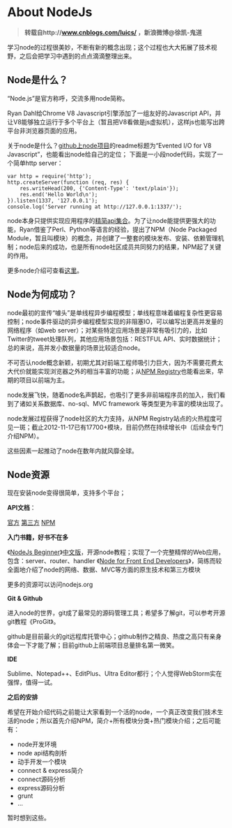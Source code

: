 # About NodeJs

> **转载自http://www.cnblogs.com/luics/ ，新浪微博@徐凯-鬼道**

学习node的过程很美妙，不断有新的概念出现；这个过程也大大拓展了技术视野，之后会把学习中遇到的点点滴滴整理出来。

## Node是什么？


“Node.js”是官方称呼，交流多用node简称。

Ryan Dahl给Chrome V8 Javascript引擎添加了一组友好的Javascript API，并让V8能够独立运行于多个平台上（暂且把V8看做是js虚拟机），这样js也能写出跨平台非浏览器页面的应用。

关于node是什么？[github上node项目](https://github.com/joyent/node)的readme标题为“Evented I/O for V8 Javascript”，也能看出node给自己的定位； 下面是一小段node代码，实现了一个简单http server：
```
var http = require('http');
http.createServer(function (req, res) {
    res.writeHead(200, {'Content-Type': 'text/plain'});
    res.end('Hello World\n');
}).listen(1337, '127.0.0.1');
console.log('Server running at http://127.0.0.1:1337/');
```
node本身只提供实现应用程序的[精简api集合](http://nodejs.org/api/)。为了让node能提供更强大的功能，Ryan借鉴了Perl、Python等语言的经验，提出了NPM（Node Packaged Module，暂且叫模块）的概念，并创建了一整套的模块发布、安装、依赖管理机制；node后来的成功，也是所有node社区成员共同努力的结果，NPM起了关键的作用。

更多node介绍可查看[这里](http://nodejs.org/about/)。

## Node为何成功？

node最初的宣传“噱头”是单线程异步编程模型；单线程意味着编程复杂性更容易控制；node事件驱动的异步编程模型实现的非阻塞IO，可以编写出更高并发量的网络程序（如web server）；对某些特定应用场景是非常有吸引力的，比如Twitter的tweet处理队列，其他应用场景包括：RESTFUL API、实时数据统计；总的来说，高并发小数据量的场景比较适合node。

不可否认node概念新颖，初期尤其对前端工程师吸引力巨大，因为不需要花费太大代价就能实现浏览器之外的相当丰富的功能；从[NPM Registry](https://npmjs.org)也能看出来，早期的项目以前端为主。

node发展飞快，随着node名声鹊起，也吸引了更多非前端程序员的加入，我们看到了诸如关系数据库、no-sql、MVC framework 等类型更为丰富的模块出现了。

node发展过程获得了node社区的大力支持，从NPM Registry站点的火热程度可见一斑；截止2012-11-17已有17700+模块，目前仍然在持续增长中（后续会专门介绍NPM）。

这些因素一起推动了node在数年内就风靡全球。



## Node资源

现在安装node变得很简单，支持多个平台；

**API文档**：

[官方](http://nodejs.org/api/) [第三方](http://nodemanual.org/latest/) [NPM](https://npmjs.org)

**入门书籍，好书不在多**

《[NodeJs Beginner](https://github.com/ManuelKiessling/NodeBeginnerBook/)》[中文版](http://www.nodebeginner.org/index-zh-cn.html)，开源node教程；实现了一个完整精悍的Web应用，包含：server、router、handler
《[Node for Front End Developers](http://www.amazon.cn/Node-for-Front-End-Developers-Means-Garann/dp/1449318835)》，简练而较全面地介绍了node的网络、数据、MVC等方面的原生技术和第三方模块

更多的资源可以访问nodejs.org

**Git & Github**

进入node的世界，git成了最常见的源码管理工具；希望多了解git，可以参考开源git教程《ProGit》。

github是目前最火的git远程库托管中心；github制作之精良、热度之高只有亲身体会一下才能了解；目前github上前端项目总量排名第一微笑。

**IDE**

Sublime、Notepad++、EditPlus、Ultra Editor都行；个人觉得WebStorm实在强悍，值得一试。

**之后的安排**

希望在开始介绍代码之前能让大家看到一个活的node，一个真正改变我们技术生活的node；所以首先介绍NPM，简介+所有模块分类+热门模块介绍；之后可能有：
* node开发环境
* node api结构剖析
* 动手开发一个模块
* connect & express简介
* connect源码分析
* express源码分析
* grunt
* …

暂时想到这些。
